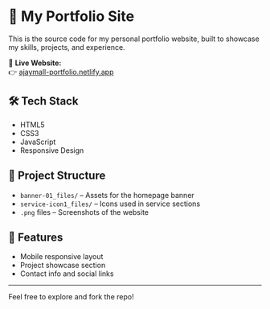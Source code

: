 # 💼 My Portfolio Site

This is the source code for my personal portfolio website, built to showcase my skills, projects, and experience.

🚀 **Live Website:**  
👉 [ajaymall-portfolio.netlify.app](https://ajaymall-portfolio.netlify.app/)

## 🛠️ Tech Stack

- HTML5  
- CSS3  
- JavaScript  
- Responsive Design

## 📁 Project Structure

- `banner-01_files/` – Assets for the homepage banner  
- `service-icon1_files/` – Icons used in service sections  
- `.png` files – Screenshots of the website

## 📌 Features

- Mobile responsive layout  
- Project showcase section  
- Contact info and social links

---

Feel free to explore and fork the repo!

